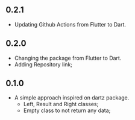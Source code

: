## 0.2.1

* Updating Github Actions from Flutter to Dart.

## 0.2.0

* Changing the package from Flutter to Dart.
* Adding Repository link;

## 0.1.0

* A simple approach inspired on dartz package.
    * Left, Result and Right classes;
    * Empty class to not return any data;
